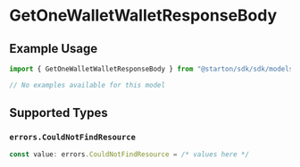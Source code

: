 # GetOneWalletWalletResponseBody

## Example Usage

```typescript
import { GetOneWalletWalletResponseBody } from "@starton/sdk/sdk/models/errors";

// No examples available for this model
```

## Supported Types

### `errors.CouldNotFindResource`

```typescript
const value: errors.CouldNotFindResource = /* values here */
```

